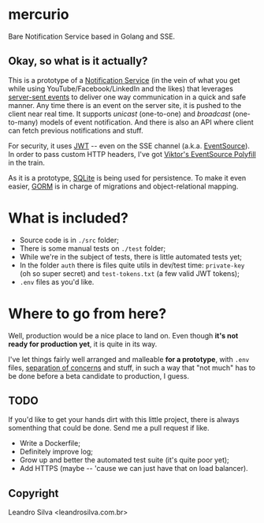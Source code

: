 # mercurio
Bare Notification Service based in Golang and SSE.

## Okay, so what is it actually?

This is a prototype of a [Notification Service](https://en.wikipedia.org/wiki/Notification_service) (in the vein of what you get while using YouTube/Facebook/LinkedIn and the likes) that leverages [server-sent events](https://developer.mozilla.org/en-US/docs/Web/API/Server-sent_events) to deliver one way communication in a quick and safe manner. Any time there is an event on the server site, it is pushed to the client near real time. It supports *unicast* (one-to-one) and *broadcast* (one-to-many) models of event notification. And there is also an API where client can fetch previous notifications and stuff.

For security, it uses [JWT](https://jwt.io/) -- even on the SSE channel (a.k.a. [EventSource](https://developer.mozilla.org/en-US/docs/Web/API/EventSource)). In order to pass custom HTTP headers, I've got [Viktor's EventSource Polyfill](https://github.com/Yaffle/EventSource/) in the train.

As it is a prototype, [SQLite](https://www.sqlite.org/index.html) is being used for persistence. To make it even easier, [GORM](https://gorm.io/) is in charge of migrations and object-relational mapping.

# What is included?

* Source code is in `./src` folder;
* There is some manual tests on `./test` folder;
* While we're in the subject of tests, there is little automated tests yet;
* In the folder `auth` there is files quite utils in dev/test time: `private-key` (oh so super secret) and `test-tokens.txt` (a few valid JWT tokens);
* `.env` files as you'd like.

# Where to go from here?

Well, production would be a nice place to land on. Even though **it's not ready for production yet**, it is quite in its way.

I've let things fairly well arranged and malleable **for a prototype**, with `.env` files, [separation of concerns](https://en.wikipedia.org/wiki/Separation_of_concerns) and stuff, in such a way that "not much" has to be done before a beta candidate to production, I guess.

## TODO

If you'd like to get your hands dirt with this little project, there is always somenthing that could be done. Send me a pull request if like.

* Write a Dockerfile;
* Definitely improve log;
* Grow up and better the automated test suite (it's quite poor yet);
* Add HTTPS (maybe -- 'cause we can just have that on load balancer).

## Copyright

Leandro Silva <leandrosilva.com.br>